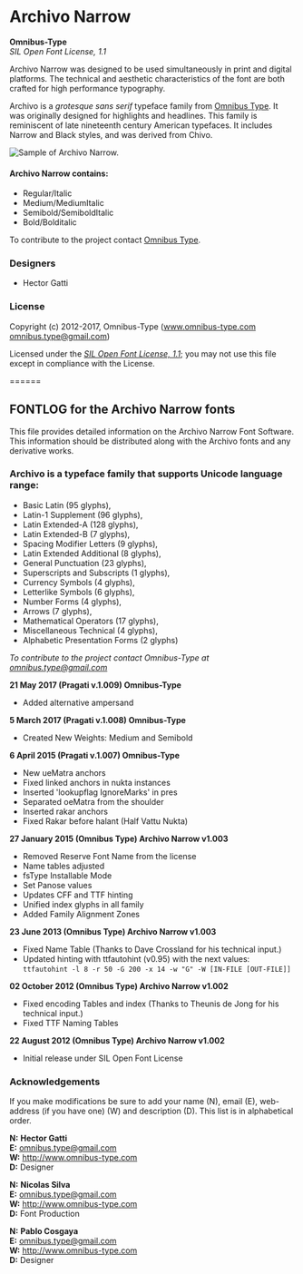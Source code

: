 # Archivo Narrow

**Omnibus-Type**  
*SIL Open Font License, 1.1*

Archivo Narrow was designed to be used simultaneously in print and digital platforms. The technical and aesthetic characteristics of the font are both crafted for high performance typography.

Archivo is a *grotesque sans serif* typeface family from [Omnibus Type](http://omnibus-type.com/). It was originally designed for highlights and headlines. This family is reminiscent of late nineteenth century American typefaces. It includes Narrow and Black styles, and was derived from Chivo.

![Sample of Archivo Narrow.](https://github.com/Omnibus-Type/Archivo/blob/master/ArchivoNarrow/src/ArchivoNarrow.gif)

#### Archivo Narrow contains:
* Regular/Italic
* Medium/MediumItalic
* Semibold/SemiboldItalic
* Bold/Bolditalic

To contribute to the project contact [Omnibus Type](http://omnibus-type.com/).

### Designers

* Hector Gatti

### License

Copyright (c) 2012-2017, Omnibus-Type (www.omnibus-type.com omnibus.type@gmail.com)

Licensed under the [*SIL Open Font License, 1.1*](http://scripts.sil.org/OFL); you may not use this file except in compliance with the License.

======
## FONTLOG for the Archivo Narrow fonts

This file provides detailed information on the Archivo Narrow Font Software.  
This information should be distributed along with the Archivo fonts and any derivative works.

### Archivo is a typeface family that supports Unicode language range: 

* Basic Latin (95 glyphs),
* Latin-1 Supplement (96 glyphs),
* Latin Extended-A (128 glyphs),
* Latin Extended-B (7 glyphs),
* Spacing Modifier Letters (9 glyphs),
* Latin Extended Additional (8 glyphs),
* General Punctuation (23 glyphs),
* Superscripts and Subscripts (1 glyphs),
* Currency Symbols (4 glyphs),
* Letterlike Symbols (6 glyphs),
* Number Forms (4 glyphs),
* Arrows (7 glyphs),
* Mathematical Operators (17 glyphs),
* Miscellaneous Technical (4 glyphs),
* Alphabetic Presentation Forms (2 glyphs)

*To contribute to the project contact Omnibus-Type at omnibus.type@gmail.com*

**21 May 2017 (Pragati v.1.009) Omnibus-Type**
- Added alternative ampersand

**5 March 2017 (Pragati v.1.008) Omnibus-Type**
- Created New Weights: Medium and Semibold

**6 April 2015 (Pragati v.1.007) Omnibus-Type**
- New ueMatra anchors
- Fixed linked anchors in nukta instances
- Inserted 'lookupflag IgnoreMarks' in pres
- Separated oeMatra from the shoulder
- Inserted rakar anchors
- Fixed Rakar before halant (Half Vattu Nukta)

**27 January 2015 (Omnibus Type) Archivo Narrow v1.003**  
- Removed Reserve Font Name from the license
- Name tables adjusted
- fsType Installable Mode
- Set Panose values
- Updates CFF and TTF hinting
- Unified index glyphs in all family
- Added Family Alignment Zones

**23 June 2013 (Omnibus Type) Archivo Narrow v1.003**
- Fixed Name Table (Thanks to Dave Crossland for his technical input.)
- Updated hinting with ttfautohint (v0.95) with the next values: `ttfautohint -l 8 -r 50 -G 200 -x 14 -w "G" -W [IN-FILE [OUT-FILE]]`

**02 October 2012 (Omnibus Type) Archivo Narrow v1.002**
- Fixed encoding Tables and index (Thanks to Theunis de Jong for his technical input.)
- Fixed TTF Naming Tables

**22 August 2012 (Omnibus Type) Archivo Narrow v1.002**
- Initial release under SIL Open Font License

### Acknowledgements

If you make modifications be sure to add your name (N), email (E), web-address
(if you have one) (W) and description (D). This list is in alphabetical order.

**N:** **Hector Gatti**  
**E:** omnibus.type@gmail.com  
**W:** http://www.omnibus-type.com  
**D:** Designer

**N:** **Nicolas Silva**  
**E:** omnibus.type@gmail.com  
**W:** http://www.omnibus-type.com  
**D:** Font Production

**N:** **Pablo Cosgaya**  
**E:** omnibus.type@gmail.com  
**W:** http://www.omnibus-type.com  
**D:** Designer
